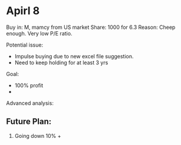 # Apirl 8
Buy in: M, mamcy from US market
Share: 1000 for 6.3
Reason:
Cheep enough. Very low P/E ratio. 

Potential issue:
- Impulse buying due to new excel file suggestion.
- Need to keep holding for at least  3 yrs

Goal:
- 100%  profit
- 
Advanced analysis:

## Future Plan:
1. Going down 10% +

<!--stackedit_data:
eyJoaXN0b3J5IjpbLTEwNjQ1NzQxNF19
-->